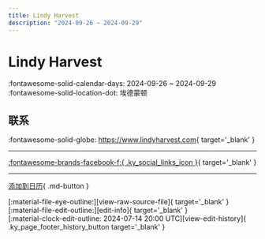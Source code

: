 ```yaml
---
title: Lindy Harvest
description: "2024-09-26 ~ 2024-09-29"
---
```


# Lindy Harvest 

:fontawesome-solid-calendar-days: 2024-09-26 ~ 2024-09-29  
:fontawesome-solid-location-dot: 埃德蒙顿  

## 联系

:fontawesome-solid-globe: <https://www.lindyharvest.com>{ target='_blank' }  

---

 [:fontawesome-brands-facebook-f:{ .ky_social_links_icon }](https://www.facebook.com/events/299015886578434){ target='_blank' }

---

[添加到日历](https://swing.news/ics/zh-Hans/2024/en_CA/lindy-harvest-2024.ics){ .md-button }

<div class="ky_page_footer" markdown>
<div class="ky_page_footer_trailing" markdown="span">
[:material-file-eye-outline:][view-raw-source-file]{ target='_blank' }
[:material-file-edit-outline:][edit-info]{ target='_blank' }
</div>
<div class="ky_page_footer_leading" markdown="span">
[:material-clock-edit-outline: 2024-07-14 20:00 UTC][view-edit-history]{ .ky_page_footer_history_button target='_blank' }
</div>
</div>

[view-raw-source-file]: https://github.com/swingdance/events/blob/main/2024/en_CA/lindy-harvest-2024.json "查看原始源文件"
[edit-info]: https://github.com/swingdance/events/issues/new?assignees=&labels=update+event&projects=&template=03-update_entity.yml&title=%5B2024%2Fen_CA%5D%20Lindy%20Harvest&region=en_CA&year=2024&id=lindy-harvest-2024&name=Lindy%20Harvest&org_id= "编辑信息"

[view-edit-history]: https://github.com/swingdance/events/commits/main/2024/en_CA/lindy-harvest-2024.json "查看编辑历史"
